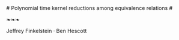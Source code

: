 <!SLIDE title-slide>
<link href='http://fonts.googleapis.com/css?family=Mate+SC|Actor' rel='stylesheet' type='text/css'>
# Polynomial time kernel reductions among equivalence relations #

❧❧❧

Jeffrey Finkelstein · Ben Hescott
